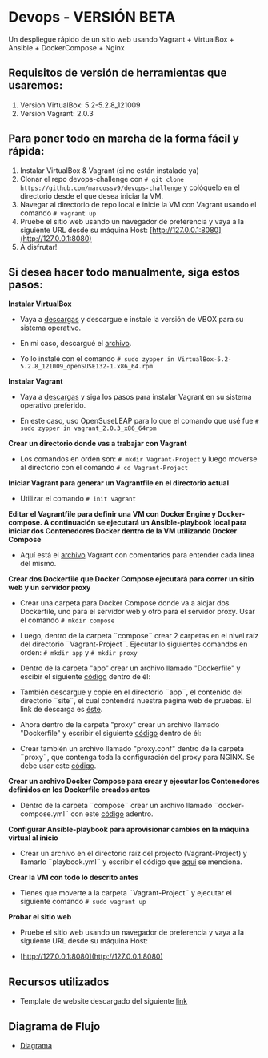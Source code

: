 # Devops - VERSIÓN BETA

Un despliegue rápido de un sitio web usando Vagrant + VirtualBox + Ansible + DockerCompose + Nginx

## Requisitos de versión de herramientas que usaremos:

1. Version VirtualBox: 5.2-5.2.8_121009
2. Version Vagrant: 2.0.3 

## Para poner todo en marcha de la forma fácil y rápida:

1. Instalar VirtualBox & Vagrant (si no están instalado ya)
2. Clonar el repo devops-challenge con ```# git clone https://github.com/marcossv9/devops-challenge``` y colóquelo en el directorio desde el que desea iniciar la VM.
3. Navegar al directorio de repo local e inicie la VM con Vagrant usando el comando ```# vagrant up```
4. Pruebe el sitio web usando un navegador de preferencia y vaya a la siguiente URL desde su máquina Host: [http://127.0.0.1:8080](http://127.0.0.1:8080) 
5. A disfrutar!

## Si desea hacer todo manualmente, siga estos pasos:

**Instalar VirtualBox**

* Vaya a [descargas](https://www.virtualbox.org/wiki/Linux_Downloads) y descargue e instale la versión de VBOX para su sistema operativo.

* En mi caso, descargué el [archivo](https://download.virtualbox.org/virtualbox/5.2.8/VirtualBox-5.2-5.2.8_121009_openSUSE132-1.x86_64.rpm).

* Yo lo instalé con el comando ```# sudo zypper in VirtualBox-5.2-5.2.8_121009_openSUSE132-1.x86_64.rpm ```

**Instalar Vagrant**

* Vaya a [descargas](https://www.vagrantup.com/downloads.html) y siga los pasos para instalar Vagrant en su sistema operativo preferido.

* En este caso, uso OpenSuseLEAP para lo que el comando que usé fue ```# sudo zypper in vagrant_2.0.3_x86_64rpm```

**Crear un directorio donde vas a trabajar con Vagrant**

* Los comandos en orden son: ```# mkdir Vagrant-Project``` y luego moverse al directorio con el comando ```# cd Vagrant-Project```

**Iniciar Vagrant para generar un Vagrantfile en el directorio actual**

* Utilizar el comando ```# init vagrant```

**Editar el Vagrantfile para definir una VM con Docker Engine y Docker-compose. A continuación se ejecutará un Ansible-playbook local para iniciar dos Contenedores Docker dentro de la VM utilizando Docker Compose**

* Aquí está el [archivo](https://github.com/marcossv9/devops-challenge/blob/master/Vagrantfile) Vagrant con comentarios para entender cada línea del mismo.

**Crear dos Dockerfile que Docker Compose ejecutará para correr un sitio web y un servidor proxy**

* Crear una carpeta para Docker Compose donde va a alojar dos Dockerfile, uno para el servidor web y otro para el servidor proxy. Usar el comando ```# mkdir compose```

* Luego, dentro de la carpeta ¨compose¨ crear 2 carpetas en el nivel raíz del directorio ¨Vagrant-Project¨. Ejecutar lo siguientes comandos en orden: ```# mkdir app``` y ```# mkdir proxy```

* Dentro de la carpeta "app" crear un archivo llamado "Dockerfile" y escibir el siguiente [código](https://github.com/marcossv9/devops-challenge/blob/master/compose/app/Dockerfile) dentro de él:

* También descargue y copie en el directorio ¨app¨, el contenido del directorio ¨site¨, el cual contendrá nuestra página web de pruebas. El link de descarga es [éste](https://github.com/marcossv9/devops-challenge/tree/master/compose/app/site).

* Ahora dentro de la carpeta "proxy" crear un archivo llamado "Dockerfile" y escribir el siguiente [código](https://github.com/marcossv9/devops-challenge/blob/master/compose/proxy/Dockerfile) dentro de él:

* Crear también un archivo llamado "proxy.conf" dentro de la carpeta ¨proxy¨, que contenga toda la configuración del proxy para NGINX. Se debe usar este [código](https://github.com/marcossv9/devops-challenge/blob/master/compose/proxy/proxy.conf).

**Crear un archivo Docker Compose para crear y ejecutar los Contenedores definidos en los Dockerfile creados antes**

* Dentro de la carpeta ¨compose¨ crear un archivo llamado ¨docker-compose.yml¨ con este [código](https://github.com/marcossv9/devops-challenge/blob/master/compose/docker-compose.yml) adentro.

**Configurar Ansible-playbook para aprovisionar cambios en la máquina virtual al inicio**

* Crear un archivo en el directorio raíz del projecto (Vagrant-Project) y llamarlo ¨playbook.yml¨ y escribir el código que [aquí](https://github.com/marcossv9/devops-challenge/blob/master/playbook.yml) se menciona.

**Crear la VM con todo lo descrito antes**

* Tienes que moverte a la carpeta ¨Vagrant-Project¨ y ejecutar el siguiente comando ```# sudo vagrant up```

**Probar el sitio web**

* Pruebe el sitio web usando un navegador de preferencia y vaya a la siguiente URL desde su máquina Host:

- [http://127.0.0.1:8080](http://127.0.0.1:8080)

## Recursos utilizados

* Template de website descargado del siguiente [link](http://www.free-css.com/free-css-templates/page226/app-starter)

## Diagrama de Flujo

* [Diagrama](https://coggle.it/diagram/WtAgTGZ72gFFRfJI/t/logo-bennu1-devops-challenge/3e29c253a552c8b0a9c402e866c838db318f5e1fdfa4fa2611b0fed655dac3d7)

